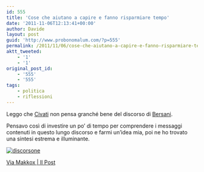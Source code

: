 ```yaml
---
id: 555
title: 'Cose che aiutano a capire e fanno risparmiare tempo'
date: '2011-11-06T12:13:41+00:00'
author: Davide
layout: post
guid: 'http://www.probonomalum.com/?p=555'
permalink: /2011/11/06/cose-che-aiutano-a-capire-e-fanno-risparmiare-tempo/
aktt_tweeted:
    - '1'
    - '1'
original_post_id:
    - '555'
    - '555'
tags:
    - politica
    - riflessioni
---
```


Leggo che [Civati](http://civati.splinder.com/post/25729432#25729432 "Civati") non pensa granché bene del discorso di [Bersani](http://www.ilpost.it/2011/11/05/il-discorso-di-pierluigi-bersani/ "Il discorso di Bersani").

Pensavo così di investire un po’ di tempo per comprendere i messaggi contenuti in questo lungo discorso e farmi un’idea mia, poi ne ho trovato una sintesi estrema e illuminante.

[![](https://blog.davidegallesi.com/wp-content/uploads/2011/11/discorsone.jpg "discorsone")](http://www.probonomalum.com/2011/11/06/cose-che-aiutano-a-capire-e-fanno-risparmiare-tempo/discorsone/ "Discorsone")

[Via ](http://www.probonomalum.com/2011/11/06/cose-che-aiutano-a-capire-e-fanno-risparmiare-tempo/discorsone/ "Discorsone")[Makkox](http://www.ilpost.it/makkox/ "Makkox")[ | ](http://www.probonomalum.com/2011/11/06/cose-che-aiutano-a-capire-e-fanno-risparmiare-tempo/discorsone/ "Discorsone")[Il Post](http://www.ilpost.it "Il Post")